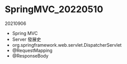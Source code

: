 # SpringMVC_20220510


20210906
- Spring MVC 
- Server 發展史 
- org.springframework.web.servlet.DispatcherServlet 
- @RequestMapping 
- @ResponseBody

